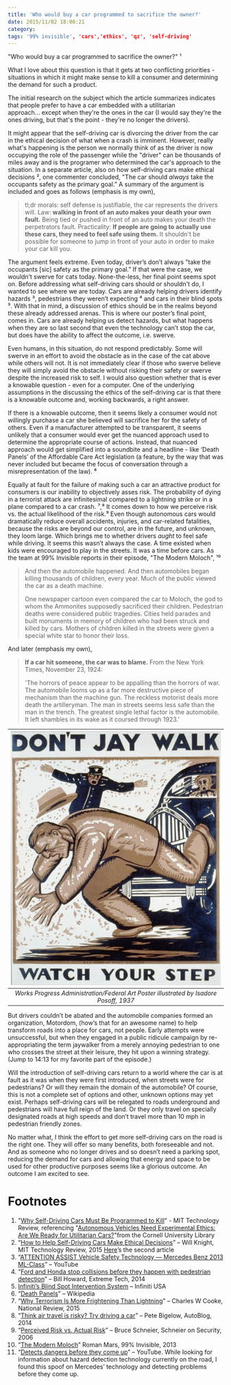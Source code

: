 ```yaml
---
title: 'Who would buy a car programmed to sacrifice the owner?'
date: 2015/11/02 18:00:21
category:
tags: '99% invisible', 'cars','ethics', 'qz', 'self-driving'
---
```

"Who would buy a car programmed to sacrifice the owner?" ¹

What I love about this question is that it gets at two conflicting priorities - situations in which it might make sense to kill a consumer and determining the demand for such a product. 

The initial research on the subject which the article summarizes indicates that people prefer to have a car embedded with a utilitarian approach... except when they're the ones in the car (I would say they're the ones driving, but that's the point - they're no longer the drivers). 

It might appear that the self-driving car is divorcing the driver from the car in the ethical decision of what when a crash is imminent. However, really what's happening is the person we normally think of as the driver is now occupying the role of the passenger while the "driver" can be thousands of miles away and is the programer who determined the car's approach to the situation. In a separate article, also on how self-driving cars make ethical decisions ², one commenter concluded, "The car should *always* take the occupants safety as the primary goal.” A summary of the argument is included and goes as follows (emphasis is my own), 

> tl;dr morals: self defense is justifiable, the car represents the drivers will. Law: **walking in front of an auto makes your death your own fault.** Being tied or pushed in front of an auto makes your death the perpetrators fault. Practicality: **If people are going to actually use these cars, they need to feel safe using them.** It shouldn't be possible for someone to jump in front of your auto in order to make your car kill you.

The argument feels extreme. Even today, driver’s don’t always "take the occupants [sic] safety as the primary goal.” If that were the case, we wouldn’t swerve for cats today. None-the-less, her final point seems spot on. Before addressing what self-driving cars should or shouldn't do, I wanted to see where we are today. Cars are already helping drivers identify hazards ³, pedestrians they weren’t expecting ⁴ and cars in their blind spots ⁵. With that in mind, a discussion of ethics should be in the realms beyond these already addressed arenas. This is where our poster’s final point, comes in. Cars are already helping us detect hazards, but what happens when they are so last second that even the technology can’t stop the car, but does have the ability to affect the outcome, i.e. swerve. 

Even humans, in this situation, do not respond predictably. Some will swerve in an effort to avoid the obstacle as in the case of the cat above while others will not. It is not immediately clear if those who swerve believe they will simply avoid the obstacle without risking their safety or swerve despite the increased risk to self. I would also question whether that is ever a knowable question - even for a computer. One of the underlying assumptions in the discussing the ethics of the self-driving car is that there is a knowable outcome and, working backwards, a right answer. 

If there is a knowable outcome, then it seems likely a consumer would not willingly purchase a car she believed will sacrifice her for the safety of others. Even if a manufacturer attempted to be transparent, it seems unlikely that a consumer would ever get the nuanced approach used to determine the appropriate course of actions. Instead, that nuanced approach would get simplified into a soundbite and a headline - like ‘Death Panels’ of the Affordable Care Act legislation (a feature, by the way that was never included but became the focus of conversation through a misrepresentation of the law). ⁶

Equally at fault for the failure of making such a car an attractive product for consumers is our inability to objectively asses risk. The probability of dying in a terrorist attack are infinitesimal compared to a lightning strike or in a plane compared to a car crash. ⁷,⁸ It comes down to how we perceive risk vs. the actual likelihood of the risk.⁹ Even though autonomous cars would dramatically reduce overall accidents, injuries, and car-related fatalities, because the risks are beyond our control, are in the future, and unknown, they loom large. Which brings me to whether drivers *aught* to feel safe while driving. It seems this wasn’t always the case. A time existed when kids were encouraged to play in the streets. It was a time before cars. As the team at 99% Invisible reports in their episode, "The Modern Moloch", ¹⁰ 

> And then the automobile happened. And then automobiles began killing thousands of children, every year. Much of the public viewed the car as a death machine.
>
>One newspaper cartoon even compared the car to Moloch, the god to whom the Ammonites supposedly sacrificed their children. Pedestrian deaths were considered public tragedies. Cities held parades and built monuments in memory of children who had been struck and killed by cars. Mothers of children killed in the streets were given a special white star to honor their loss.

And later (emphasis my own), 

> **If a car hit someone, the car was to blame.** From the New York Times, November 23, 1924:
>
>'The horrors of peace appear to be appalling than the horrors of war. The automobile looms up as a far more destructive piece of mechanism than the machine gun. The reckless motorist deals more death the artilleryman. The man in streets seems less safe than the man in the trench. The greatest single lethal factor is the automobile. It left shambles in its wake as it coursed through 1923.'  

| ![](./jaywalkingwatchyourstep.jpg) |
|:---:|
| *Works Progress Administration/Federal Art Poster illustrated by Isadore Posoff, 1937* |

But drivers couldn’t be abated and the automobile companies formed an organization, Motordom, (how’s that for an awesome name) to help transform roads into a place for cars, not people. Early attempts were unsuccessful, but when they engaged in a public ridicule campaign by re-appropriating the term jaywalker from a merely annoying pedestrian to one who crosses the street at their leisure, they hit upon a winning strategy. (Jump to 14:13 for my favorite part of the episode.) 

Will the introduction of self-driving cars return to a world where the car is at fault as it was when they were first introduced, when streets were for pedestrians? Or will they remain the domain of the automobile? Of course, this is not a complete set of options and other, unknown options may yet exist. Perhaps self-driving cars will be relegated to roads underground and pedestrians will have full reign of the land. Or they only travel on specially designated roads at high speeds and don’t travel more than 10 mph in pedestrian friendly zones.

No matter what, I think the effort to get more self-driving cars on the road is the right one. They will offer so many benefits, both foreseeable and not. And as someone who no longer drives and so doesn’t need a parking spot, reducing the demand for cars and allowing that energy and space to be used for other productive purposes seems like a glorious outcome. An outcome I am excited to see.  

# Footnotes

1. "[Why Self-Driving Cars Must Be Programmed to Kill](http://www.technologyreview.com/view/542626/why-self-driving-cars-must-be-programmed-to-kill/)" - MIT Technology Review, referencing "[Autonomous Vehicles Need Experimental Ethics: Are We Ready for Utilitarian Cars?](http://arxiv.org/abs/1510.03346)"from the Cornell University Library
2. “[How to Help Self-Driving Cars Make Ethical Decisions](http://www.technologyreview.com/news/539731/how-to-help-self-driving-cars-make-ethical-decisions/)” – Will Knight, MIT Technology Review, 2015 [Here](http://www.technologyreview.com/news/539731/how-to-help-self-driving-cars-make-ethical-decisions/)’s the second article
3. “[ATTENTION ASSIST Vehicle Safety Technology — Mercedes Benz 2013 ML-Class](https://youtu.be/A66zgJ4Oj8o)” – YouTube
4. “[Ford and Honda stop collisions before they happen with pedestrian detection](http://www.extremetech.com/extreme/192863-ford-and-honda-stop-collisions-before-they-happen-with-pedestrian-detection)” – Bill Howard, Extreme Tech, 2014
5. [Infiniti’s Blind Spot Intervention System](http://www.infinitiusa.com/now/technology/blind-spot-intervention-system.html) – Infiniti USA
6. “[Death Panels](https://en.wikipedia.org/wiki/Death_panel)” – Wikipedia
7. “[Why Terrorism Is More Frightening Than Lightning](http://www.nationalreview.com/article/398786/why-terrorism-more-frightening-lightning-charles-c-w-cooke)” – Charles W Cooke, National Review, 2015
8. “[Think air travel is risky? Try driving a car](http://www.autoblog.com/2014/08/07/air-travel-safer-driving-cars-risky-feature/)” – Pete Bigelow, AutoBlog, 2014
9. “[Perceived Risk vs. Actual Risk](https://www.schneier.com/blog/archives/2006/11/perceived_risk_2.html)” – Bruce Schneier, Schneier on Security, 2006
10. “[The Modern Moloch](http://99percentinvisible.org/episode/episode-76-the-modern-moloch/)” Roman Mars, 99% Invisible, 2013
11. “[Detects dangers before they come up](https://youtu.be/FWa-oSWGJR4)” – YouTube. While looking for information about hazard detection technology currently on the road, I found this spoof on Mercedes’ technology and detecting problems before they come up.

